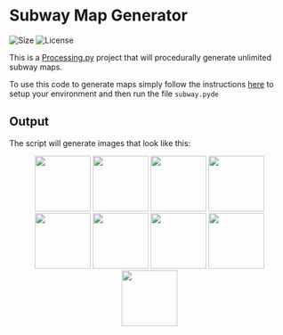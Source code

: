 # Subway Map Generator
![Size](https://img.shields.io/github/repo-size/nathan-hellinga/subway-map-generator.svg)
![License](https://img.shields.io/github/license/nathan-hellinga/subway-map-generator.svg)

This is a [Processing.py](https://py.processing.org/) project that will procedurally generate unlimited subway maps.

To use this code to generate maps simply follow the instructions [here](https://py.processing.org/tutorials/gettingstarted/) to setup your environment and then run the file `subway.pyde`

## Output
The script will generate images that look like this:

<p align="center">
  <img width="100" height="100" src="https://raw.githubusercontent.com/nathan-hellinga/subway-map-generator/master/subway/assets/output_01.png">
  <img width="100" height="100" src="https://raw.githubusercontent.com/nathan-hellinga/subway-map-generator/master/subway/assets/output_02.png">
  <img width="100" height="100" src="https://raw.githubusercontent.com/nathan-hellinga/subway-map-generator/master/subway/assets/output_03.png">
  <img width="100" height="100" src="https://raw.githubusercontent.com/nathan-hellinga/subway-map-generator/master/subway/assets/output_04.png">
  <img width="100" height="100" src="https://raw.githubusercontent.com/nathan-hellinga/subway-map-generator/master/subway/assets/output_05.png">
  <img width="100" height="100" src="https://raw.githubusercontent.com/nathan-hellinga/subway-map-generator/master/subway/assets/output_06.png">
  <img width="100" height="100" src="https://raw.githubusercontent.com/nathan-hellinga/subway-map-generator/master/subway/assets/output_07.png">
  <img width="100" height="100" src="https://raw.githubusercontent.com/nathan-hellinga/subway-map-generator/master/subway/assets/output_08.png">
  <img width="100" height="100" src="https://raw.githubusercontent.com/nathan-hellinga/subway-map-generator/master/subway/assets/output_09.png">
</p>
